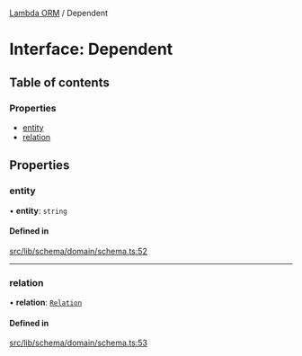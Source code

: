 [Lambda ORM](../README.md) / Dependent

# Interface: Dependent

## Table of contents

### Properties

- [entity](Dependent.md#entity)
- [relation](Dependent.md#relation)

## Properties

### entity

• **entity**: `string`

#### Defined in

[src/lib/schema/domain/schema.ts:52](https://github.com/lambda-orm/lambdaorm-base/blob/39d1395/src/lib/schema/domain/schema.ts#L52)

___

### relation

• **relation**: [`Relation`](Relation.md)

#### Defined in

[src/lib/schema/domain/schema.ts:53](https://github.com/lambda-orm/lambdaorm-base/blob/39d1395/src/lib/schema/domain/schema.ts#L53)
